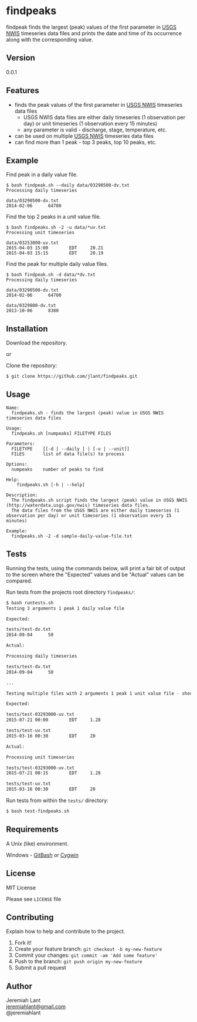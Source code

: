 # findpeaks

findpeak finds the largest (peak) values of the first parameter in [USGS NWIS] timeseries
data files and prints the date and time of its occurrence along with the corresponding value.  

## Version
0.0.1

## Features

* finds the peak values of the first parameter in [USGS NWIS] timeseries data files
    * USGS NWIS data files are either daily timeseries (1 observation per day) or unit timeseries (1 observation every 15 minutes)
    * any parameter is valid - discharge, stage, temperature, etc.
* can be used on multiple [USGS NWIS] timeseries data files
* can find more than 1 peak - top 3 peaks, top 10 peaks, etc.

## Example

Find peak in a daily value file.
```
$ bash findpeak.sh --daily data/03290500-dv.txt
Processing daily timeseries

data/03290500-dv.txt
2014-02-06      64700
```

Find the top 2 peaks in a unit value file.
```
$ bash findpeaks.sh -2 -u data/*uv.txt
Processing unit timeseries

data/03253000-uv.txt
2015-04-03 15:00        EDT     20.21
2015-04-03 15:15        EDT     20.19
```

Find the peak for multiple daily value files.
```
$ bash findpeak.sh -d data/*dv.txt
Processing daily timeseries

data/03290500-dv.txt
2014-02-06      64700

data/0329800-dv.txt
2013-10-06      8380

```

## Installation

Download the repository.

or

Clone the repository:
```
$ git clone https://github.com/jlant/findpeaks.git
```

## Usage

```
Name:
  findpeaks.sh - finds the largest (peak) value in USGS NWIS timeseries data files

Usage:
  findpeaks.sh [numpeaks] FILETYPE FILES

Parameters:
  FILETYPE    [[-d | --daily ] | [-u | --unit]]  
  FILES       list of data file(s) to process

Options:
  numpeaks    number of peaks to find

Help:
    findpeaks.sh [-h | --help]

Description:
  The findpeaks.sh script finds the largest (peak) value in USGS NWIS (http://waterdata.usgs.gov/nwis) timeseries data files.
  The data files from the USGS NWIS are either daily timeseries (1 observation per day) or unit timeseries (1 observation every 15 minutes)

Example:
  findpeaks.sh -2 -d sample-daily-value-file.txt
```

## Tests
Running the tests, using the commands below, will print a fair bit of output
to the screen where the "Expected" values and be "Actual" values can be compared.

Run tests from the projects root directory `findpeaks/`:
```sh
$ bash runtests.sh
Testing 3 arguments 1 peak 1 daily value file

Expected:

tests/test-dv.txt
2014-09-04      50

Actual:

Processing daily timeseries

tests/test-dv.txt
2014-09-04      50

...

Testing multiple files with 2 arguments 1 peak 1 unit value file - should use default of 1 for number of peaks

Expected:

tests/test-03293000-uv.txt
2015-07-21 00:00        EDT     1.28

tests/test-uv.txt
2015-03-16 00:30        EDT     20

Actual:

Processing unit timeseries

tests/test-03293000-uv.txt
2015-07-21 00:15        EDT     1.28

tests/test-uv.txt
2015-03-16 00:30        EDT     20
```

Run tests from within the `tests/` directory:
```sh
$ bash test-findpeaks.sh
```

## Requirements

A Unix (like) environment.

Windows - [GitBash](https://msysgit.github.io/) or [Cygwin](https://www.cygwin.com/)

## License

MIT License

Please see `LICENSE` file

## Contributing

Explain how to help and contribute to the project.

1. Fork it!
2. Create your feature branch: `git checkout -b my-new-feature`
3. Commit your changes: `git commit -am 'Add some feature'`
4. Push to the branch: `git push origin my-new-feature`
5. Submit a pull request

## Author

Jeremiah Lant  
jeremiahlant@gmail.com  
@jeremiahlant


[USGS NWIS]:http://waterdata.usgs.gov/nwis
